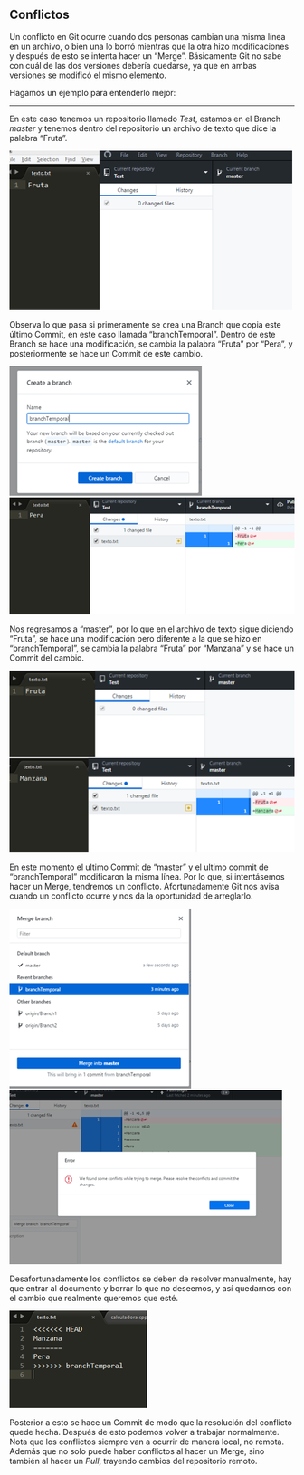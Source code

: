 ## Conflictos

Un conflicto en Git ocurre cuando dos personas cambian una misma línea en un archivo, o bien una lo borró mientras que la otra hizo modificaciones y después de esto se intenta hacer un “Merge”. Básicamente Git no sabe con cuál de las dos versiones debería quedarse, ya que en ambas versiones se modificó el mismo elemento.

Hagamos un ejemplo para entenderlo mejor: 

---
En este caso tenemos un repositorio llamado *Test*, estamos en el Branch *master* y tenemos dentro del repositorio un archivo de texto que dice la palabra “Fruta”.

![Text in File](./images/conflicts_01.png)

Observa lo que pasa si primeramente se crea una Branch que copia este último Commit, en este caso llamada “branchTemporal”. Dentro de este Branch se hace una modificación, se cambia la palabra “Fruta” por “Pera”, y posteriormente se hace un Commit de este cambio.

![New Branch](./images/conflicts_02.png)
![Change Text](./images/conflicts_03.png)


Nos regresamos a “master”, por lo que en el archivo de texto sigue diciendo “Fruta”, se hace una modificación pero diferente a la que se hizo en “branchTemporal”, se cambia la palabra “Fruta” por “Manzana” y se hace un Commit del cambio.

![Back to Master](./images/conflicts_04.png)
![Change Text2](./images/conflicts_05.png)

En este momento el ultimo Commit de “master” y el ultimo commit de “branchTemporal” modificaron la misma línea. Por lo que, si intentásemos hacer un Merge, tendremos un conflicto. Afortunadamente Git nos avisa cuando un conflicto ocurre y nos da la oportunidad de arreglarlo.


![Make Merge](./images/conflicts_06.png)
![Conflict Warning](./images/conflicts_07.png)

Desafortunadamente los conflictos se deben de resolver manualmente, hay que entrar al documento y borrar lo que no deseemos, y así quedarnos con el cambio que realmente queremos que esté.

![Conflict Resolution](./images/conflicts_08.png)

Posterior a esto se hace un Commit de modo que la resolución del conflicto quede hecha. Después de esto podemos volver a trabajar normalmente. Nota que los conflictos siempre van a ocurrir de manera local, no remota. Además que no solo puede haber conflictos al hacer un Merge, sino también al hacer un *Pull*, trayendo cambios del repositorio remoto.